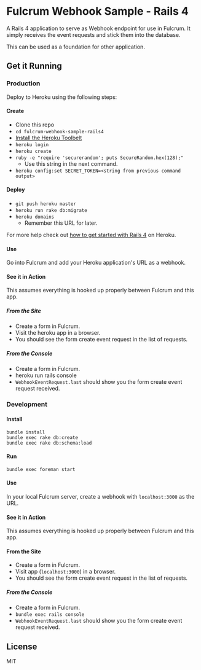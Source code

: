 Fulcrum Webhook Sample - Rails 4
================================

A Rails 4 application to serve as Webhook endpoint for use in Fulcrum. It simply
receives the event requests and stick them into the database.

This can be used as a foundation for other application.

Get it Running
--------------

### Production

Deploy to Heroku using the following steps:

#### Create

- Clone this repo
- `cd fulcrum-webhook-sample-rails4`
- [Install the Heroku Toolbelt](https://toolbelt.heroku.com/)
- `heroku login`
- `heroku create`
- `ruby -e "require 'securerandom'; puts SecureRandom.hex(128);"`
  - Use this string in the next command.
- `heroku config:set SECRET_TOKEN=<string from previous command output>`

#### Deploy

- `git push heroku master`
- `heroku run rake db:migrate`
- `heroku domains`
  - Remember this URL for later.

For more help check out [how to get started with Rails
4](https://devcenter.heroku.com/articles/getting-started-with-rails4) on
Heroku.

#### Use

Go into Fulcrum and add your Heroku application's URL as a webhook.

#### See it in Action

This assumes everything is hooked up properly between Fulcrum and this app.

##### From the Site

- Create a form in Fulcrum.
- Visit the heroku app in a browser.
- You should see the form create event request in the list of requests.

##### From the Console

- Create a form in Fulcrum.
- heroku run rails console
- `WebhookEventRequest.last` should show you the form create event request
  received.

### Development

#### Install

```
bundle install
bundle exec rake db:create
bundle exec rake db:schema:load
```

#### Run

```
bundle exec foreman start
```

#### Use

In your local Fulcrum server, create a webhook with `localhost:3000` as the
URL.

#### See it in Action

This assumes everything is hooked up properly between Fulcrum and this app.

#### From the Site

- Create a form in Fulcrum.
- Visit app (`localhost:3000`) in a browser.
- You should see the form create event request in the list of requests.

##### From the Console

- Create a form in Fulcrum.
- `bundle exec rails console`
- `WebhookEventRequest.last` should show you the form create event request
  received.

License
--------------

MIT
